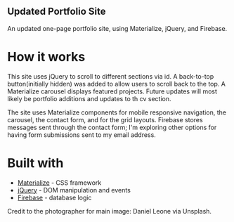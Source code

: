 ## Updated Portfolio Site
An updated one-page portfolio site, using Materialize, jQuery, and Firebase.

# How it works
This site uses jQuery to scroll to different sections via id. A back-to-top button(initially hidden) was added to allow users to scroll back to the top. A Materialize carousel displays featured projects. Future updates will most likely be portfolio additions and updates to th cv section.

The site uses Materialize components for mobile responsive navigation, the carousel, the contact form, and for the grid layouts. Firebase stores messages sent through the contact form; I'm exploring other options for having form submissions sent to my email address.

# Built with
* [Materialize](https://materializecss.com/) - CSS framework
* [jQuery](https://jquery.com/) - DOM manipulation and events
* [Firebase](https://firebase.google.com/) - database logic

Credit to the photographer for main image: Daniel Leone via Unsplash.